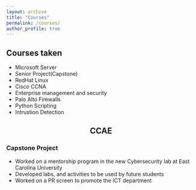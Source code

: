 ```yaml
---
layout: archive
title: "Courses"
permalink: /courses/
author_profile: true
---
```

<h2> Courses taken </h2>

<ul>
  
 <li> Microsoft Server </li>
 <li> Senior Project(Capstone)
 <li> RedHat Linux </li>
 <li> Cisco CCNA </li>
 <li> Enterprise management and security </li>
 <li> Palo Alto Firewalls </li>
 <li> Python Scripting </li>
 <li> Intrustion Detection </li>
 
 </ul>
 
 
<h2> <center> CCAE </h3> </center>

<h3> Capstone Project </h3>

<ul> 
  
  <li> Worked on a mentorship program in the new Cybersecurity lab at East Carolina University </li>
  <li> Developed labs, and activities to be used by future students </li>
  <li> Worked on a PR screen to promote the ICT department </li>
  
</ul>


